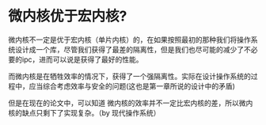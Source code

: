 # 微内核优于宏内核?

微内核不一定是优于宏内核（单片内核）的，在如果按照最初的那种我们将操作系统设计成一个库，尽管我们获得了最差的隔离性，但是我们也尽可能的减少了不必要的ipc，进而可以说是获得了最好的性能。

而微内核是在牺牲效率的情况下，获得了一个强隔离性。实际在设计操作系统的过程中，应当综合考虑效率与安全的问题(这也是第一章所说的设计中的矛盾)

但是在现在的论文中，可以知道 微内核的效率并不一定比宏内核的差，所以微内核的缺点只剩下了实现复杂。（by 现代操作系统）



